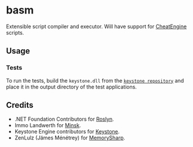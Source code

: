 # basm

Extensible script compiler and executor. Will have support for [CheatEngine](https://www.cheatengine.org/) scripts.

## Usage

### Tests
To run the tests, build the `keystone.dll` from the [`keystone repository`](https://github.com/keystone-engine/keystone) and place it in the output directory of the test applications.

## Credits

* .NET Foundation Contributors for [Roslyn](https://github.com/dotnet/roslyn).
* Immo Landwerth for [Minsk](https://github.com/terrajobst/minsk).
* Keystone Engine contributors for [Keystone](https://github.com/keystone-engine/keystone).
* ZenLulz (Jämes Ménétrey) for [MemorySharp](https://github.com/ZenLulz/MemorySharp).